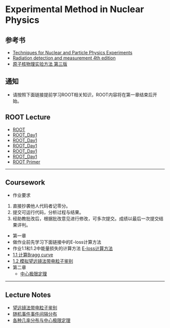 # Experimental Method in Nuclear Physics 

## 参考书
 * [Techniques for Nuclear and Particle Physics Experiments](https://link.springer.com/book/10.1007%2F978-3-642-57920-2)
 * [Radiation detection and measurement 4th edition](https://www.amazon.com/dp/0470131489/ref=rdr_ext_tmb)
 * [原子核物理实验方法 第三版](https://book.douban.com/subject/4322141)

## 通知
 * 请按照下面链接提前学习ROOT相关知识，ROOT内容将在第一章结束后开始。

## ROOT Lecture

 * [ROOT](http://root.cern.ch)
 * [ROOT_Day1](http://hadron.physics.fsu.edu/~skpark/document/ROOT/root_beginers/ROOT_for_beginners_Day1.pdf)
 * [ROOT_Day1](http://hadron.physics.fsu.edu/~skpark/document/ROOT/root_beginers/ROOT_for_beginners_Day2.pdf)
 * [ROOT_Day1](http://hadron.physics.fsu.edu/~skpark/document/ROOT/root_beginers/ROOT_for_beginners_Day3.pdf)
 * [ROOT_Day1](http://hadron.physics.fsu.edu/~skpark/document/ROOT/root_beginers/ROOT_for_beginners_Day4.pdf)
 * [ROOT_Day1](http://hadron.physics.fsu.edu/~skpark/document/ROOT/root_beginers/ROOT_for_beginners_Day5.pdf)
 * [ROOT Primer](https://d35c7d8c.web.cern.ch/sites/d35c7d8c.web.cern.ch/files/ROOT5Primer.pdf)
    
----
## Coursework 
 * 作业要求
  1. 直接抄袭他人代码者记零分。
  2. 提交可运行代码，分析过程与结果。
  3. 经助教批改后，根据批改意见进行修改，可多次提交。成绩以最后一次提交结果评判。
 * 第一章
  * 做作业前先学习下面链接中的E-loss计算方法
   *   作业1.1和1.2中能量损失的计算方法 [E-loss计算方法](https://nbviewer.jupyter.org/github/pkunucexp/experimental-methods/blob/master/chapt1/elosscalc/eloss%20calculation.ipynb)
  * [1.1 计算Bragg curve](https://nbviewer.jupyter.org/github/pkunucexp/experimental-methods/blob/master/chapt1/coursework1.1/coursework%201.1%20bragg%20curve.ipynb)
  * [1.2 模拟望远镜法带电粒子鉴别](https://nbviewer.jupyter.org/github/pkunucexp/experimental-methods/blob/master/chapt1/coursework1.2/coursework%201.2%20telescope.ipynb)
 * 第二章
   * [中心极限定理](https://nbviewer.jupyter.org/github/pkuNucExp/experimental-methods/blob/master/chapt2/centerlimit.ipynb)
----
##  Lecture Notes
  * [望远镜法带电粒子鉴别](https://nbviewer.jupyter.org/github/pkunucexp/experimental-methods/blob/master/chapt1/telescope/telescope%20PID.ipynb)
  * [随机事件事件间隔分布](https://nbviewer.jupyter.org/github/PkuNucExp/experimental-methods/blob/master/chapt2/ramdom%20timings.ipynb)
  * [各种几率分布与中心极限定理](https://nbviewer.jupyter.org/github/PkuNucExp/experimental-methods/blob/master/chapt2/centerlimit.ipynb)

